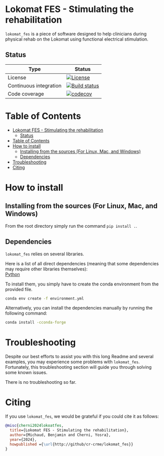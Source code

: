 # Lokomat FES - Stimulating the rehabilitation

`lokomat_fes` is a piece of software designed to help clinicians during physical rehab on the Lokomat using functional electrical stimulation.

## Status

| Type | Status |
|---|---|
| License | <a href="https://opensource.org/licenses/MIT"><img src="https://img.shields.io/badge/license-MIT-success" alt="License"/></a> |
| Continuous integration | [![Build status](https://github.com/cr-crme/lokomat_fes/actions/workflows/run_tests.yml/badge.svg)](https://github.com/cr-crme/lokomat_fes/actions) |
| Code coverage | [![codecov](https://codecov.io/gh/cr-crme/lokomat_fes/graph/badge.svg?token=D4HAID52MH)](https://codecov.io/gh/cr-crme/lokomat_fes) |

# Table of Contents 

- [Lokomat FES - Stimulating the rehabilitation](#lokomat-fes---stimulating-the-rehabilitation)
  - [Status](#status)
- [Table of Contents](#table-of-contents)
- [How to install](#how-to-install)
  - [Installing from the sources (For Linux, Mac, and Windows)](#installing-from-the-sources-for-linux-mac-and-windows)
  - [Dependencies](#dependencies)
- [Troubleshooting](#troubleshooting)
- [Citing](#citing)


# How to install 
## Installing from the sources (For Linux, Mac, and Windows)
From the root directory simply run the command `pip install .`.

## Dependencies
`lokomat_fes` relies on several libraries. 

Here is a list of all direct dependencies (meaning that some dependencies may require other libraries themselves):  
[Python](https://www.python.org/)

To install them, you simply have to create the conda environment from the provided file. 
```bash
conda env create -f environment.yml
```

Alternatively, you can install the dependencies manually by running the following command:
```bash
conda install -cconda-forge
```

# Troubleshooting
Despite our best efforts to assist you with this long Readme and several examples, you may experience some problems with `lokomat_fes`.
Fortunately, this troubleshooting section will guide you through solving some known issues.

There is no troubleshooting so far.

# Citing
If you use `lokomat_fes`, we would be grateful if you could cite it as follows:
```bibtex
@misc{cherni2024lokoatfes,
  title={Lokomat FES - Stimulating the rehabilitation},
  author={Michaud, Benjamin and Cherni, Yosra},
  year={2024},
  howpublished ={\url{http://github/cr-crme/lokomat_fes}}
}
```
